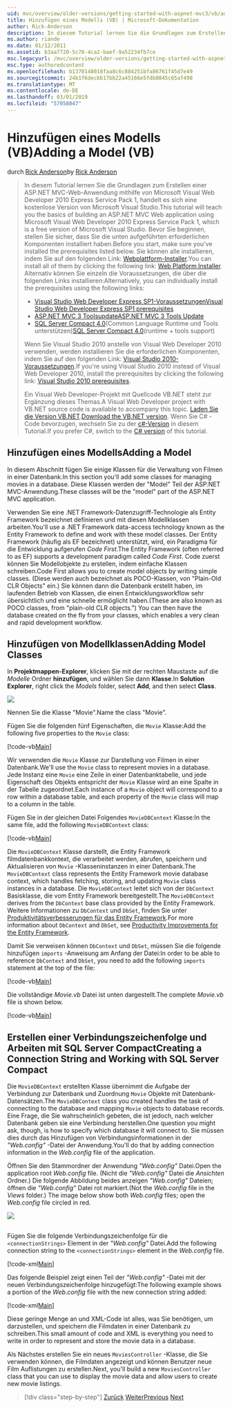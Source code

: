 ```yaml
---
uid: mvc/overview/older-versions/getting-started-with-aspnet-mvc3/vb/adding-a-model
title: Hinzufügen eines Modells (VB) | Microsoft-Dokumentation
author: Rick-Anderson
description: In diesem Tutorial lernen Sie die Grundlagen zum Erstellen einer ASP.NET MVC-Web-Anwendung mithilfe von Microsoft Visual Web Developer 2010 Express Service Pack 1, d.h....
ms.author: riande
ms.date: 01/12/2011
ms.assetid: b3aa7720-5c78-4ca2-baef-9a52234fb7ce
msc.legacyurl: /mvc/overview/older-versions/getting-started-with-aspnet-mvc3/vb/adding-a-model
msc.type: authoredcontent
ms.openlocfilehash: b1370148018faa8c6c884251bfa86761f45d7e49
ms.sourcegitcommit: 24b1f6decbb17bb22a45166e5fdb0845c65af498
ms.translationtype: MT
ms.contentlocale: de-DE
ms.lasthandoff: 03/01/2019
ms.locfileid: "57058047"
---
```

<a name="adding-a-model-vb"></a><span data-ttu-id="125ea-103">Hinzufügen eines Modells (VB)</span><span class="sxs-lookup"><span data-stu-id="125ea-103">Adding a Model (VB)</span></span>
====================
<span data-ttu-id="125ea-104">durch [Rick Anderson]((https://twitter.com/RickAndMSFT))</span><span class="sxs-lookup"><span data-stu-id="125ea-104">by [Rick Anderson]((https://twitter.com/RickAndMSFT))</span></span>

> <span data-ttu-id="125ea-105">In diesem Tutorial lernen Sie die Grundlagen zum Erstellen einer ASP.NET MVC-Web-Anwendung mithilfe von Microsoft Visual Web Developer 2010 Express Service Pack 1, handelt es sich eine kostenlose Version von Microsoft Visual Studio.</span><span class="sxs-lookup"><span data-stu-id="125ea-105">This tutorial will teach you the basics of building an ASP.NET MVC Web application using Microsoft Visual Web Developer 2010 Express Service Pack 1, which is a free version of Microsoft Visual Studio.</span></span> <span data-ttu-id="125ea-106">Bevor Sie beginnen, stellen Sie sicher, dass Sie die unten aufgeführten erforderlichen Komponenten installiert haben.</span><span class="sxs-lookup"><span data-stu-id="125ea-106">Before you start, make sure you've installed the prerequisites listed below.</span></span> <span data-ttu-id="125ea-107">Sie können alle installieren, indem Sie auf den folgenden Link: [Webplattform-Installer](https://www.microsoft.com/web/gallery/install.aspx?appid=VWD2010SP1Pack).</span><span class="sxs-lookup"><span data-stu-id="125ea-107">You can install all of them by clicking the following link: [Web Platform Installer](https://www.microsoft.com/web/gallery/install.aspx?appid=VWD2010SP1Pack).</span></span> <span data-ttu-id="125ea-108">Alternativ können Sie einzeln die Voraussetzungen, die über die folgenden Links installieren:</span><span class="sxs-lookup"><span data-stu-id="125ea-108">Alternatively, you can individually install the prerequisites using the following links:</span></span>
> 
> - [<span data-ttu-id="125ea-109">Visual Studio Web Developer Express SP1-Voraussetzungen</span><span class="sxs-lookup"><span data-stu-id="125ea-109">Visual Studio Web Developer Express SP1 prerequisites</span></span>](https://www.microsoft.com/web/gallery/install.aspx?appid=VWD2010SP1Pack)
> - [<span data-ttu-id="125ea-110">ASP.NET MVC 3 Toolsupdate</span><span class="sxs-lookup"><span data-stu-id="125ea-110">ASP.NET MVC 3 Tools Update</span></span>](https://www.microsoft.com/web/gallery/install.aspx?appsxml=&amp;appid=MVC3)
> - <span data-ttu-id="125ea-111">[SQL Server Compact 4.0](https://www.microsoft.com/web/gallery/install.aspx?appid=SQLCE;SQLCEVSTools_4_0)(Common Language Runtime und Tools unterstützen)</span><span class="sxs-lookup"><span data-stu-id="125ea-111">[SQL Server Compact 4.0](https://www.microsoft.com/web/gallery/install.aspx?appid=SQLCE;SQLCEVSTools_4_0)(runtime + tools support)</span></span>
> 
> <span data-ttu-id="125ea-112">Wenn Sie Visual Studio 2010 anstelle von Visual Web Developer 2010 verwenden, werden installieren Sie die erforderlichen Komponenten, indem Sie auf den folgenden Link: [Visual Studio 2010-Voraussetzungen](https://www.microsoft.com/web/gallery/install.aspx?appsxml=&amp;appid=VS2010SP1Pack).</span><span class="sxs-lookup"><span data-stu-id="125ea-112">If you're using Visual Studio 2010 instead of Visual Web Developer 2010, install the prerequisites by clicking the following link: [Visual Studio 2010 prerequisites](https://www.microsoft.com/web/gallery/install.aspx?appsxml=&amp;appid=VS2010SP1Pack).</span></span>
> 
> <span data-ttu-id="125ea-113">Ein Visual Web Developer-Projekt mit Quellcode VB.NET steht zur Ergänzung dieses Themas.</span><span class="sxs-lookup"><span data-stu-id="125ea-113">A Visual Web Developer project with VB.NET source code is available to accompany this topic.</span></span> <span data-ttu-id="125ea-114">[Laden Sie die Version VB.NET](https://code.msdn.microsoft.com/Introduction-to-MVC-3-10d1b098).</span><span class="sxs-lookup"><span data-stu-id="125ea-114">[Download the VB.NET version](https://code.msdn.microsoft.com/Introduction-to-MVC-3-10d1b098).</span></span> <span data-ttu-id="125ea-115">Wenn Sie C# -Code bevorzugen, wechseln Sie zu der [c#-Version](../cs/adding-a-model.md) in diesem Tutorial.</span><span class="sxs-lookup"><span data-stu-id="125ea-115">If you prefer C#, switch to the [C# version](../cs/adding-a-model.md) of this tutorial.</span></span>


## <a name="adding-a-model"></a><span data-ttu-id="125ea-116">Hinzufügen eines Modells</span><span class="sxs-lookup"><span data-stu-id="125ea-116">Adding a Model</span></span>

<span data-ttu-id="125ea-117">In diesem Abschnitt fügen Sie einige Klassen für die Verwaltung von Filmen in einer Datenbank.</span><span class="sxs-lookup"><span data-stu-id="125ea-117">In this section you'll add some classes for managing movies in a database.</span></span> <span data-ttu-id="125ea-118">Diese Klassen werden der "Model" Teil der ASP.NET MVC-Anwendung.</span><span class="sxs-lookup"><span data-stu-id="125ea-118">These classes will be the "model" part of the ASP.NET MVC application.</span></span>

<span data-ttu-id="125ea-119">Verwenden Sie eine .NET Framework-Datenzugriff-Technologie als Entity Framework bezeichnet definieren und mit diesen Modellklassen arbeiten.</span><span class="sxs-lookup"><span data-stu-id="125ea-119">You'll use a .NET Framework data-access technology known as the Entity Framework to define and work with these model classes.</span></span> <span data-ttu-id="125ea-120">Der Entity Framework (häufig als EF bezeichnet) unterstützt, wird, ein Paradigma für die Entwicklung aufgerufen *Code First*.</span><span class="sxs-lookup"><span data-stu-id="125ea-120">The Entity Framework (often referred to as EF) supports a development paradigm called *Code First*.</span></span> <span data-ttu-id="125ea-121">Code zuerst können Sie Modellobjekte zu erstellen, indem einfache Klassen schreiben.</span><span class="sxs-lookup"><span data-stu-id="125ea-121">Code First allows you to create model objects by writing simple classes.</span></span> <span data-ttu-id="125ea-122">(Diese werden auch bezeichnet als POCO-Klassen, von "Plain-Old CLR Objects" ein.) Sie können dann die Datenbank erstellt haben, im laufenden Betrieb von Klassen, die einen Entwicklungsworkflow sehr übersichtlich und eine schnelle ermöglicht haben.</span><span class="sxs-lookup"><span data-stu-id="125ea-122">(These are also known as POCO classes, from "plain-old CLR objects.") You can then have the database created on the fly from your classes, which enables a very clean and rapid development workflow.</span></span>

## <a name="adding-model-classes"></a><span data-ttu-id="125ea-123">Hinzufügen von Modellklassen</span><span class="sxs-lookup"><span data-stu-id="125ea-123">Adding Model Classes</span></span>

<span data-ttu-id="125ea-124">In **Projektmappen-Explorer**, klicken Sie mit der rechten Maustaste auf die *Modelle* Ordner **hinzufügen**, und wählen Sie dann **Klasse**.</span><span class="sxs-lookup"><span data-stu-id="125ea-124">In **Solution Explorer**, right click the *Models* folder, select **Add**, and then select **Class**.</span></span>

![](adding-a-model/_static/image1.png)

<span data-ttu-id="125ea-125">Nennen Sie die Klasse "Movie".</span><span class="sxs-lookup"><span data-stu-id="125ea-125">Name the class "Movie".</span></span>

<span data-ttu-id="125ea-126">Fügen Sie die folgenden fünf Eigenschaften, die `Movie` Klasse:</span><span class="sxs-lookup"><span data-stu-id="125ea-126">Add the following five properties to the `Movie` class:</span></span>

[!code-vb[Main](adding-a-model/samples/sample1.vb)]

<span data-ttu-id="125ea-127">Wir verwenden die `Movie` Klasse zur Darstellung von Filmen in einer Datenbank.</span><span class="sxs-lookup"><span data-stu-id="125ea-127">We'll use the `Movie` class to represent movies in a database.</span></span> <span data-ttu-id="125ea-128">Jede Instanz eine `Movie` eine Zeile in einer Datenbanktabelle, und jede Eigenschaft des Objekts entspricht der `Movie` Klasse wird an eine Spalte in der Tabelle zugeordnet.</span><span class="sxs-lookup"><span data-stu-id="125ea-128">Each instance of a `Movie` object will correspond to a row within a database table, and each property of the `Movie` class will map to a column in the table.</span></span>

<span data-ttu-id="125ea-129">Fügen Sie in der gleichen Datei Folgendes `MovieDBContext` Klasse:</span><span class="sxs-lookup"><span data-stu-id="125ea-129">In the same file, add the following `MovieDBContext` class:</span></span>

[!code-vb[Main](adding-a-model/samples/sample2.vb)]

<span data-ttu-id="125ea-130">Die `MovieDBContext` Klasse darstellt, die Entity Framework filmdatenbankkontext, die verarbeitet werden, abrufen, speichern und Aktualisieren von `Movie` -Klasseninstanzen in einer Datenbank.</span><span class="sxs-lookup"><span data-stu-id="125ea-130">The `MovieDBContext` class represents the Entity Framework movie database context, which handles fetching, storing, and updating `Movie` class instances in a database.</span></span> <span data-ttu-id="125ea-131">Die `MovieDBContext` leitet sich von der `DbContext` Basisklasse, die vom Entity Framework bereitgestellt.</span><span class="sxs-lookup"><span data-stu-id="125ea-131">The `MovieDBContext` derives from the `DbContext` base class provided by the Entity Framework.</span></span> <span data-ttu-id="125ea-132">Weitere Informationen zu `DbContext` und `DbSet`, finden Sie unter [Produktivitätsverbesserungen für das Entity Framework](https://blogs.msdn.com/b/efdesign/archive/2010/06/21/productivity-improvements-for-the-entity-framework.aspx?wa=wsignin1.0).</span><span class="sxs-lookup"><span data-stu-id="125ea-132">For more information about `DbContext` and `DbSet`, see [Productivity Improvements for the Entity Framework](https://blogs.msdn.com/b/efdesign/archive/2010/06/21/productivity-improvements-for-the-entity-framework.aspx?wa=wsignin1.0).</span></span>

<span data-ttu-id="125ea-133">Damit Sie verweisen können `DbContext` und `DbSet`, müssen Sie die folgende hinzufügen `imports` -Anweisung am Anfang der Datei:</span><span class="sxs-lookup"><span data-stu-id="125ea-133">In order to be able to reference `DbContext` and `DbSet`, you need to add the following `imports` statement at the top of the file:</span></span>

[!code-vb[Main](adding-a-model/samples/sample3.vb)]

<span data-ttu-id="125ea-134">Die vollständige *Movie.vb* Datei ist unten dargestellt.</span><span class="sxs-lookup"><span data-stu-id="125ea-134">The complete *Movie.vb* file is shown below.</span></span>

[!code-vb[Main](adding-a-model/samples/sample4.vb)]

## <a name="creating-a-connection-string-and-working-with-sql-server-compact"></a><span data-ttu-id="125ea-135">Erstellen einer Verbindungszeichenfolge und Arbeiten mit SQL Server Compact</span><span class="sxs-lookup"><span data-stu-id="125ea-135">Creating a Connection String and Working with SQL Server Compact</span></span>

<span data-ttu-id="125ea-136">Die `MovieDBContext` erstellten Klasse übernimmt die Aufgabe der Verbindung zur Datenbank und Zuordnung `Movie` Objekte mit Datenbank-Datensätzen.</span><span class="sxs-lookup"><span data-stu-id="125ea-136">The `MovieDBContext` class you created handles the task of connecting to the database and mapping `Movie` objects to database records.</span></span> <span data-ttu-id="125ea-137">Eine Frage, die Sie wahrscheinlich gebeten, die ist jedoch, nach welcher Datenbank geben sie eine Verbindung herstellen.</span><span class="sxs-lookup"><span data-stu-id="125ea-137">One question you might ask, though, is how to specify which database it will connect to.</span></span> <span data-ttu-id="125ea-138">Sie müssen dies durch das Hinzufügen von Verbindungsinformationen in der *"Web.config"* -Datei der Anwendung.</span><span class="sxs-lookup"><span data-stu-id="125ea-138">You'll do that by adding connection information in the *Web.config* file of the application.</span></span>

<span data-ttu-id="125ea-139">Öffnen Sie den Stammordner der Anwendung *"Web.config"* Datei.</span><span class="sxs-lookup"><span data-stu-id="125ea-139">Open the application root *Web.config* file.</span></span> <span data-ttu-id="125ea-140">(Nicht die *"Web.config"* Datei die *Ansichten* Ordner.) Die folgende Abbildung beides anzeigen *"Web.config"* Dateien; öffnen die *"Web.config"* Datei rot markiert.</span><span class="sxs-lookup"><span data-stu-id="125ea-140">(Not the *Web.config* file in the *Views* folder.) The image below show both *Web.config* files; open the *Web.config* file circled in red.</span></span>

![](adding-a-model/_static/image2.png)

## 

<span data-ttu-id="125ea-141">Fügen Sie die folgende Verbindungszeichenfolge für die `<connectionStrings>` Element in der *"Web.config"* Datei.</span><span class="sxs-lookup"><span data-stu-id="125ea-141">Add the following connection string to the `<connectionStrings>` element in the *Web.config* file.</span></span>

[!code-xml[Main](adding-a-model/samples/sample5.xml)]

<span data-ttu-id="125ea-142">Das folgende Beispiel zeigt einen Teil der *"Web.config"* -Datei mit der neuen Verbindungszeichenfolge hinzugefügt:</span><span class="sxs-lookup"><span data-stu-id="125ea-142">The following example shows a portion of the *Web.config* file with the new connection string added:</span></span>

[!code-xml[Main](adding-a-model/samples/sample6.xml)]

<span data-ttu-id="125ea-143">Diese geringe Menge an und XML-Code ist alles, was Sie benötigen, um darzustellen, und speichern die Filmdaten in einer Datenbank zu schreiben.</span><span class="sxs-lookup"><span data-stu-id="125ea-143">This small amount of code and XML is everything you need to write in order to represent and store the movie data in a database.</span></span>

<span data-ttu-id="125ea-144">Als Nächstes erstellen Sie ein neues `MoviesController` -Klasse, die Sie verwenden können, die Filmdaten angezeigt und können Benutzer neue Film Auflistungen zu erstellen.</span><span class="sxs-lookup"><span data-stu-id="125ea-144">Next, you'll build a new `MoviesController` class that you can use to display the movie data and allow users to create new movie listings.</span></span>

> [!div class="step-by-step"]
> <span data-ttu-id="125ea-145">[Zurück](adding-a-view.md)
> [Weiter](accessing-your-models-data-from-a-controller.md)</span><span class="sxs-lookup"><span data-stu-id="125ea-145">[Previous](adding-a-view.md)
[Next](accessing-your-models-data-from-a-controller.md)</span></span>

